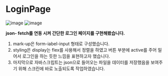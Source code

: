 # LoginPage
![image](https://user-images.githubusercontent.com/104504666/192181342-db982ce9-35f2-4439-a430-9817fcc8025c.png)
![image](https://user-images.githubusercontent.com/104504666/192181937-64a84a7b-f0ef-4457-9a56-76dc8fd077ab.png)

<b>json- fetch를 연동 시켜 간단한 로그인 페이지를 구현해봤습니다.</b>

1. mark-up은 form-iabel-input 형태로 구성했습니다.</br>
2. styling은 display는 flex를 사용해서 정렬을 하였고 버튼 부분에 active를 주어 밀어서 로그인을 하는 듯한 느낌을 표현하고자 했습니다.</br>
3. 마지막으로 자바스크립트는 json으로 들어오는 파일을 데이터를 저장했음을 보여주기 위해 스크린에 바로 노출되도록 작업하였습니다.
